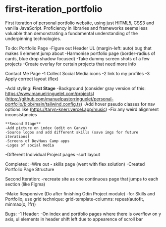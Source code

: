 # first-iteration_portfolio

First iteration of personal portfolio website, using just HITML5, CSS3 and vanilla JavaScript. Proficiency in libraries and frameworks seems less valuable than demonstrating a fundamental understanding of the underpinning technologies.

To do:
Portfolio Page
-Figure out Header UL (margin-left: auto) bug that makes li element jump about
-Harmonise portfolio page (border-radius of cards, blue drop shadow focused)
-Take dummy screen shots of a few projects
-Create overlay for certain projects that need more info

Contact Me Page
-1 Collect Social Media icons
-2 link to my profiles
-3 Apply correct layout (flex)

-Add styling:
**First Stage**
-Background (consider gray version of this: https://www.manuelringuelet.com/projects) (https://github.com/manuelpastorringuelet/personal-portfolio/blob/main/tailwind.config.ts)
-Add hover pseudo classes for nav options like (https://taryn-knerr.vercel.app/music)
-Fix any weird alignment inconsistancies

    **Second Stage**
    -Add picture on index (edit on Canva)
    -Source logos and add different skills (save imgs for future iterations)
    -Screens of DevHaus Camp apps
    -Logos of social media

-Different Individual Project pages
-sort layout

Completed:
-Wire out - skills page (went with flex solution)
-Created Portfolio Page Structure

Second Iteration:
-recreate site as one continuous page that jumps to each section (like Figma)

-Make Responsive (Do after finishing Odin Project module)
-for Skills and Portfolio, use grid technique: grid-template-columns: repeat(autofit, minmax(x, 1fr))

Bugs:
-1 Header:
-On index and portfolio pages where there is overflow on y axis, ul elements in header shift left due to appearence of scroll bar
